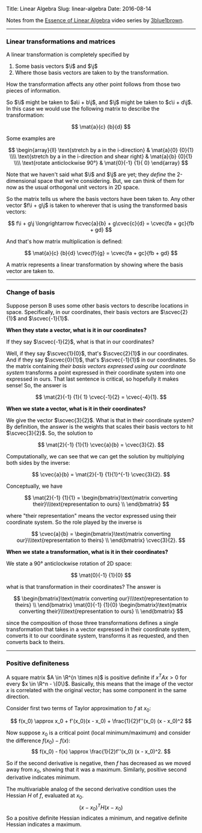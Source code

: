 Title: Linear Algebra
Slug: linear-algebra
Date: 2016-08-14

<style type="text/css">
body {color: black;}
</style>

$$
\newcommand{\i}{\mathbf{i}}
\newcommand{\j}{\mathbf{j}}
\newcommand{\cvec}[2]{\begin{pmatrix}#1\\#2\end{pmatrix}}
\newcommand{\mat}[4]{\begin{bmatrix}#1 & #2\\#3 & #4\\ \end{bmatrix}}
\newcommand{\scvec}[2]{\tiny{\cvec{#1}{#2}}}
\newcommand{\smat}[4]{\tiny{\mat{#1}{#2}{#3}{#4}}}
\newcommand{\nth}{n^{\text{th}}}
\newcommand{\R}{\mathbb{R}}
$$

Notes from the
[Essence of Linear Algebra](https://www.youtube.com/playlist?list=PLZHQObOWTQDPD3MizzM2xVFitgF8hE_ab)
video series by [3blue1brown](http://www.3blue1brown.com/).

-------------------------------------------------------------------------------
### Linear transformations and matrices

A linear transformation is completely specified by

1. Some basis vectors $\i$ and $\j$
2. Where those basis vectors are taken to by the transformation.

How the transformation affects any other point follows from those two pieces of
information.

So $\i$ might be taken to $a\i + b\j$, and $\j$ might be taken to $c\i + d\j$.
In this case we would use the following matrix to describe the
transformation:

$$
\mat{a}{c}
    {b}{d}
$$

Some examples are

$$
\begin{array}{ll}
\text{stretch by a in the i-direction} & \mat{a}{0}
                                             {0}{1}
\\\\
\text{stretch by a in the i-direction and shear right} & \mat{a}{b}
                                                             {0}{1}
\\\\
\text{rotate anticlockwise 90°} & \mat{0}{-1}
                                      {1}{ 0}
\end{array}
$$

Note that we haven't said what $\i$ and $\j$ are yet; they _define_ the
2-dimensional space that we're considering. But, we can think of them for now
as the usual orthogonal unit vectors in 2D space.

So the matrix tells us where the basis vectors have been taken to. Any other
vector $f\i + g\j$ is taken to wherever that is using the transformed basis
vectors:

$$
f\i + g\j \longrightarrow f\cvec{a}{b} + g\cvec{c}{d} = \cvec{fa + gc}{fb + gd}
$$


And that's how matrix multiplication is defined:

$$
\mat{a}{c}
    {b}{d} \cvec{f}{g} = \cvec{fa + gc}{fb + gd}
$$


A matrix represents a linear transformation by showing where the basis vector
are taken to.

-------------------------------------------------------------------------------
### Change of basis

Suppose person B uses some other basis vectors to describe locations in
space. Specifically, in our coordinates, their basis vectors are
$\scvec{2}{1}$ and $\scvec{-1}{1}$.


**When they state a vector, what is it in our coordinates?**

If they say $\scvec{-1}{2}$, what is that in our coordinates?

Well, if they say $\scvec{1}{0}$, that's $\scvec{2}{1}$ in our coordinates. And
if they say $\scvec{0}{1}$, that's $\scvec{-1}{1}$ in our coordinates. So the
matrix containing _their basis vectors expressed using our coordinate system_
transforms a point expressed in their coordinate system into one expressed in
ours. That last sentence is critical, so hopefully it makes sense! So, the answer is

$$
\mat{2}{-1}
    {1}{ 1} \cvec{-1}{2} = \cvec{-4}{1}.
$$


**When we state a vector, what is it in their coordinates?**

We give the vector $\scvec{3}{2}$. What is that in their coordinate system? By
definition, the answer is the weights that scales their basis vectors to hit
$\scvec{3}{2}$. So, the solution to

$$
\mat{2}{-1}
    {1}{1} \cvec{a}{b} = \cvec{3}{2}.
$$


Computationally, we can see that we can get the solution by multiplying both
sides by the inverse:

$$
\cvec{a}{b} = \mat{2}{-1}
                  {1}{1}^{-1} \cvec{3}{2}.
$$

Conceptually, we have

$$
\mat{2}{-1}
    {1}{1} =
\begin{bmatrix}\text{matrix converting their}\\\text{representation to ours} \\ \end{bmatrix}
$$

where "their representation" means the vector expressed using their coordinate
system. So the role played by the inverse is

$$
\cvec{a}{b} =
\begin{bmatrix}\text{matrix converting our}\\\text{representation to theirs} \\ \end{bmatrix}
\cvec{3}{2}.
$$

**When we state a transformation, what is it in their coordinates?**

We state a 90° anticlockwise rotation of 2D space:

$$
\mat{0}{-1}
    {1}{0}
$$

what is that transformation in their coordinates? The answer is

$$
\begin{bmatrix}\text{matrix converting our}\\\text{representation to theirs} \\ \end{bmatrix}
\mat{0}{-1}
    {1}{0}
\begin{bmatrix}\text{matrix converting their}\\\text{representation to ours} \\ \end{bmatrix}
$$

since the composition of those three transformations defines a single
transformation that takes in a vector expressed in their coordinate system,
converts it to our coordinate system, transforms it as requested, and then
converts back to theirs.

-------------------------------------------------------------------------------
### Positive definiteness

A square matrix $A \in \R^{n \times n}$ is positive definite if $x^TAx > 0$ for
every $x \in \R^n - \{0\}$. Basically, this means that the image of the vector
$x$ is correlated with the original vector; has some component in the same
direction.

<!-- https://www.reddit.com/r/math/comments/3uoa6d/motivation_for_positive_definite_matrices_brief/cxh21jg/ -->

Consider first two terms of Taylor approximation to $f$ at $x_0$:

$$
f(x_0) \approx x_0 + f'(x_0)(x - x_0) + \frac{1}{2}f''(x_0) (x - x_0)^2
$$

Now suppose $x_0$ is a critical point (local minimum/maximum) and consider the difference $f(x_0) - f(x)$:
$$
f(x_0) - f(x) \approx \frac{1}{2}f''(x_0) (x - x_0)^2.
$$

So if the second derivative is negative, then $f$ has decreased as we moved
away from $x_0$, showing that it was a maximum. Similarly, positive second
derivative indicates minimum.

The multivariable analog of the second derivative condition uses the Hessian
$H$ of $f$, evaluated at $x_0$.
$$ (x - x_0)^T H (x - x_0) $$
So a positive definite Hessian indicates a minimum, and negative definite
Hessian indicates a maximum.
